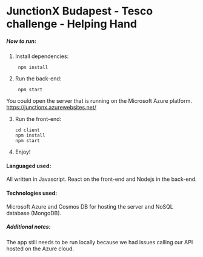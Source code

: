 # JunctionX Budapest - Tesco challenge - Helping Hand


##### How to run: 
1. Install dependencies: 

        npm install

2. Run the back-end: 

        npm start

You could open the server that is running on the Microsoft Azure platform. [ https://junctionx.azurewebsites.net/ ]( https://junctionx.azurewebsites.net/ ) 
         
3.  Run the front-end:

        cd client
        npm install
        npm start 


4. Enjoy!


#### Languaged used:
   All written in Javascript. React on the front-end and Nodejs in the back-end.
    
#### Technologies used:
  Microsoft Azure and Cosmos DB for hosting the server and NoSQL database (MongoDB).

   
##### Additional notes:
  The app still needs to be run locally because we had issues calling our API hosted on the Azure cloud.







    